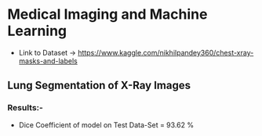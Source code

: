 # Medical Imaging and Machine Learning

* Link to Dataset -> https://www.kaggle.com/nikhilpandey360/chest-xray-masks-and-labels

## Lung Segmentation of X-Ray Images

### Results:-
* Dice Coefficient of model on Test Data-Set = 93.62 %

